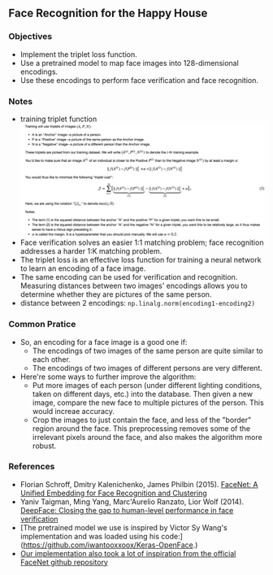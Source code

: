## Face Recognition for the Happy House 

### Objectives 
* Implement the triplet loss function. 
* Use a pretrained model to map face images into 128-dimensional encodings. 
* Use these encodings to perform face verification and face recognition. 

### Notes 
* training triplet function 
![](./img/triplet_training.png)  
* Face verification solves an easier 1:1 matching problem; face recognition addresses a harder 1:K matching problem.
* The triplet loss is an effective loss function for training a neural network to learn an encoding of a face image.
* The same encoding can be used for verification and recognition. Measuring distances between two images' encodings allows you to determine whether they are pictures of the same person. 
* distance between 2 encodings: `np.linalg.norm(encoding1-encoding2)`  
 
### Common Pratice 
* So, an encoding for a face image is a good one if:
	* The encodings of two images of the same person are quite similar to each other. 
	* The encodings of two images of different persons are very different. 
* Here're some ways to further improve the algorithm:
	* Put more images of each person (under different lighting conditions, taken on different days, etc.) into the database. Then given a new image, compare the new face to multiple pictures of the person. This would increae accuracy.
	* Crop the images to just contain the face, and less of the "border" region around the face. This preprocessing removes some of the irrelevant pixels around the face, and also makes the algorithm more robust. 

### References

* Florian Schroff, Dmitry Kalenichenko, James Philbin (2015). [FaceNet: A Unified Embedding for Face Recognition and Clustering](https://arxiv.org/pdf/1503.03832.pdf)
* Yaniv Taigman, Ming Yang, Marc'Aurelio Ranzato, Lior Wolf (2014). [DeepFace: Closing the gap to human-level performance in face verification](https://research.fb.com/wp-content/uploads/2016/11/deepface-closing-the-gap-to-human-level-performance-in-face-verification.pdf) 
* [The pretrained model we use is inspired by Victor Sy Wang's implementation and was loaded using his code:] (https://github.com/iwantooxxoox/Keras-OpenFace.)
* [Our implementation also took a lot of inspiration from the official FaceNet github repository](https://github.com/davidsandberg/facenet) 
